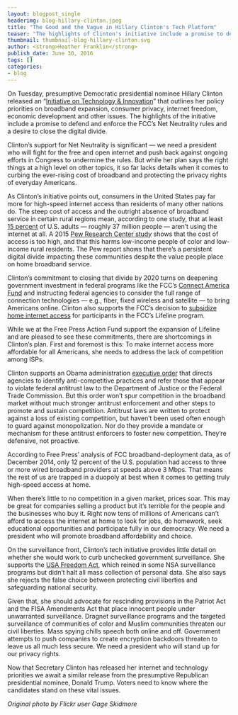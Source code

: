 ```yaml
---
layout: blogpost_single
headerimg: blog-hillary-clinton.jpeg
title: "The Good and the Vague in Hillary Clinton's Tech Platform"
teaser: "The highlights of Clinton's initiative include a promise to defend the FCC’s Net Neutrality rules and a desire to close the digital divide. But her plan so far lacks details."
thumbnail: thumbnail-blog-hillary-clinton.svg
author: <strong>Heather Franklin</strong>
publish_date: June 30, 2016
tags: []
categories:
- blog
---
```

On Tuesday, presumptive Democratic presidential nominee Hillary Clinton released an “[Initiative on Technology & Innovation](https://www.hillaryclinton.com/briefing/factsheets/2016/06/27/hillary-clintons-initiative-on-technology-innovation/)” that outlines her policy priorities on broadband expansion, consumer privacy, internet freedom, economic development and other issues. The highlights of the initiative include a promise to defend and enforce the FCC’s Net Neutrality rules and a desire to close the digital divide.

Clinton’s support for Net Neutrality is significant — we need a president who will fight for the free and open internet and push back against ongoing efforts in Congress to undermine the rules. But while her plan says the right things at a high level on other topics, it so far lacks details when it comes to curbing the ever-rising cost of broadband and protecting the privacy rights of everyday Americans.

As Clinton’s initiative points out, consumers in the United States pay far more for high-speed internet access than residents of many other nations do. The steep cost of access and the outright absence of broadband service in certain rural regions mean, according to one study, that at least [15 percent](http://www.pewresearch.org/fact-tank/2015/07/28/15-of-americans-dont-use-the-internet-who-are-they/) of U.S. adults — roughly 37 million people — aren’t using the internet at all. A 2015 [Pew Research Center study](http://www.pewinternet.org/2015/12/21/home-broadband-2015/) shows that the cost of access is too high, and that this harms low-income people of color and low-income rural residents. The Pew report shows that there’s a persistent digital divide impacting these communities despite the value people place on home broadband service.

Clinton’s commitment to closing that divide by 2020 turns on deepening government investment in federal programs like the FCC’s [Connect America Fund](https://www.fcc.gov/general/connect-america-fund-caf) and instructing federal agencies to consider the full range of connection technologies — e.g., fiber, fixed wireless and satellite — to bring Americans online. Clinton also supports the FCC’s decision to [subsidize home internet access](http://www.freepress.net/press-release/107368/lifeline-upgrade-step-toward-closing-digital-divide) for participants in the FCC’s Lifeline program.

While we at the Free Press Action Fund support the expansion of Lifeline and are pleased to see these commitments, there are shortcomings in Clinton’s plan. First and foremost is this: To make internet access more affordable for all Americans, she needs to address the lack of competition among ISPs.

Clinton supports an Obama administration [executive order](https://www.whitehouse.gov/the-press-office/2016/04/15/executive-order-steps-increase-competition-and-better-inform-consumers) that directs agencies to identify anti-competitive practices and refer those that appear to violate federal antitrust law to the Department of Justice or the Federal Trade Commission. But this order won’t spur competition in the broadband market without much stronger antitrust enforcement and other steps to promote and sustain competition. Antitrust laws are written to protect against a loss of existing competition, but haven’t been used often enough to guard against monopolization. Nor do they provide a mandate or mechanism for these antitrust enforcers to foster new competition. They’re defensive, not proactive.

According to Free Press’ analysis of FCC broadband-deployment data, as of December 2014, only 12 percent of the U.S. population had access to three or more wired broadband providers at speeds above 3 Mbps. That means the rest of us are trapped in a duopoly at best when it comes to getting truly high-speed access at home.

When there’s little to no competition in a given market, prices soar. This may be great for companies selling a product but it’s terrible for the people and the businesses who buy it. Right now tens of millions of Americans can’t afford to access the internet at home to look for jobs, do homework, seek educational opportunities and participate fully in our democracy. We need a president who will promote broadband affordability and choice.

On the surveillance front, Clinton’s tech initiative provides little detail on whether she would work to curb unchecked government surveillance. She supports the [USA Freedom Act](http://www.freepress.net/blog/2015/06/03/usa-freedom-act-passed-now-what), which reined in some NSA surveillance programs but didn’t halt all mass collection of personal data. She also says she rejects the false choice between protecting civil liberties and safeguarding national security. 

Given that, she should advocate for rescinding provisions in the Patriot Act and the FISA Amendments Act that place innocent people under unwarranted surveillance. Dragnet surveillance programs and the targeted surveillance of communities of color and Muslim communities threaten our civil liberties. Mass spying chills speech both online and off. Government attempts to push companies to create encryption backdoors threaten to leave us all much less secure. We need a president who will stand up for our privacy rights.

Now that Secretary Clinton has released her internet and technology priorities we await a similar release from the presumptive Republican presidential nominee, Donald Trump. Voters need to know where the candidates stand on these vital issues.

*Original photo by Flickr user Gage Skidmore*
